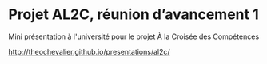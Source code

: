 Projet AL2C, réunion d’avancement 1
====================

Mini présentation à l'université pour le projet À la Croisée des Compétences

http://theochevalier.github.io/presentations/al2c/
